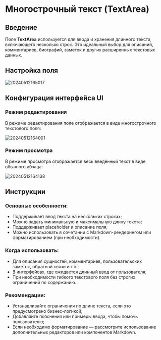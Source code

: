 # Многострочный текст (TextArea)

## Введение

Поле **TextArea** используется для ввода и хранения длинного текста, включающего несколько строк. Это идеальный выбор для описаний, комментариев, биографий, заметок и других расширенных текстовых данных.

## Настройка поля

![20240512165017](https://static-docs.nocobase.com/20240512165017.png)

## Конфигурация интерфейса UI

### Режим редактирования

В режиме редактирования поле отображается в виде многострочного текстового поля:

![20240512164001](https://static-docs.nocobase.com/20240512164001.png)

### Режим просмотра

В режиме просмотра отображается весь введённый текст в виде обычного абзаца:

![20240512164138](https://static-docs.nocobase.com/20240512164138.png)

## Инструкции

### Основные особенности:

- Поддерживает ввод текста на нескольких строках;
- Можно задать минимальную и максимальную длину текста;
- Поддерживает placeholder и описание поля;
- Можно использовать в сочетании с Markdown-рендерингом или форматированием (при необходимости).

### Когда использовать:

- Для описания сущностей, комментариев, пользовательских заметок, обратной связи и т.п.;
- В интерфейсах, где ожидается длинный ввод от пользователя;
- При необходимости гибкого текстового поля без строгих ограничений по содержанию.

### Рекомендации:

- Устанавливайте ограничения по длине текста, если это предусмотрено бизнес-логикой;
- Добавляйте пояснения или примеры ввода, чтобы помочь пользователю;
- Если необходимо форматирование — рассмотрите использование дополнительных редакторов или компонентов Markdown.

